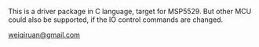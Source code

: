 This is a driver package in C language, target for MSP5529. But other MCU could also be supported, if the IO control commands are changed.

weiqiruan@gmail.com
